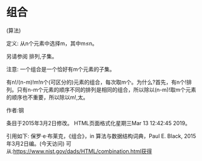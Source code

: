 # 组合


(算法)



定义:
从n个元素中选择m，其中m≤n。



另请参阅
排列,子集。



注意:
一个组合是一个恰好有m个元素的子集。

有n!/(n-m)!m!n个(可区分的)元素的组合，每次取m个。为什么?首先，有n个!排列。只有n-m个元素的顺序不同的排列是相同的组合，所以除以(n-m)!取m个元素的顺序也不重要，所以除以m!,太。


作者:钢







条目于2015年3月2日修改。
HTML页面格式化星期三Mar 13 12:42:45 2019。



引用如下:
保罗·e·布莱克，《组合》，in
算法与数据结构词典，Paul E. Black, 2015年3月2日编。(今天访问)
可从:https://www.nist.gov/dads/HTML/combination.html获得